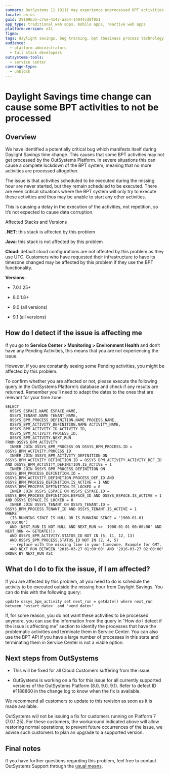 ```yaml
---
summary: OutSystems 11 (O11) may experience unprocessed BPT activities due to a critical bug during Daylight Savings time changes.
locale: en-us
guid: 29199635-c75e-4142-aa64-14044cd0f851
app_type: traditional web apps, mobile apps, reactive web apps
platform-version: o11
figma:
tags: daylight savings, bug tracking, bpt (business process technology), .net stack, cloud infrastructure
audience:
  - platform administrators
  - full stack developers
outsystems-tools:
  - service center
coverage-type:
  - unblock
---
```


# Daylight Savings time change can cause some BPT activities to not be processed

## Overview

We have identified a potentially critical bug which manifests itself during Daylight Savings time change. This causes that some BPT activities may not get processed by the OutSystems Platform. In severe situations this can cause a complete lockdown of the BPT system, meaning that no more activities are processed altogether.

The issue is that activities scheduled to be executed during the missing hour are never started, but they remain scheduled to be executed. There are even critical situations where the BPT system will only try to execute these activities and thus may be unable to start any other activities.

This is causing a delay in the execution of the activities, not repetition, so it’s not expected to cause data corruption.

Affected Stacks and Versions

**.NET**: this stack is affected by this problem

**Java**: this stack is not affected by this problem

**Cloud**: default cloud configurations are not affected by this problem as they use UTC. Customers who have requested their infrastructure to have its timezone changed may be affected by this problem if they use the BPT functionality.

**Versions**:

* 7.0.1.25+

* 8.0.1.8+

* 9.0 (all versions)

* 9.1 (all versions)

## How do I detect if the issue is affecting me

If you go to **Service Center > Monitoring > Environment Health** and don’t have any Pending Activities, this means that you are not experiencing the issue.

However, if you are constantly seeing some Pending activities, you might be affected by this problem.

To confirm whether you are affected or not, please execute the following query in the OutSystems Platform’s database and check if any results are returned. Remember you’ll need to adapt the dates to the ones that are relevant for your time zone.

```
SELECT
  OSSYS_ESPACE.NAME ESPACE_NAME,
  OSSYS_TENANT.NAME TENANT_NAME,
  OSSYS_BPM_PROCESS_DEFINITION.NAME PROCESS_NAME,
  OSSYS_BPM_ACTIVITY_DEFINITION.NAME ACTIVITY_NAME,
  OSSYS_BPM_ACTIVITY.ID ACTIVITY_ID,
  OSSYS_BPM_ACTIVITY.PROCESS_ID,
  OSSYS_BPM_ACTIVITY.NEXT_RUN
FROM OSSYS_BPM_ACTIVITY
  INNER JOIN OSSYS_BPM_PROCESS ON OSSYS_BPM_PROCESS.ID = OSSYS_BPM_ACTIVITY.PROCESS_ID
  INNER JOIN OSSYS_BPM_ACTIVITY_DEFINITION ON OSSYS_BPM_ACTIVITY_DEFINITION.ID = OSSYS_BPM_ACTIVITY.ACTIVITY_DEF_ID AND OSSYS_BPM_ACTIVITY_DEFINITION.IS_ACTIVE = 1
  INNER JOIN OSSYS_BPM_PROCESS_DEFINITION ON OSSYS_BPM_PROCESS_DEFINITION.ID = OSSYS_BPM_ACTIVITY_DEFINITION.PROCESS_DEF_ID AND OSSYS_BPM_PROCESS_DEFINITION.IS_ACTIVE = 1 AND OSSYS_BPM_PROCESS_DEFINITION.IS_LOCKED = 0
  INNER JOIN OSSYS_ESPACE ON OSSYS_ESPACE.ID = OSSYS_BPM_PROCESS_DEFINITION.ESPACE_ID AND OSSYS_ESPACE.IS_ACTIVE = 1 AND OSSYS_ESPACE.IS_LOCKED = 0
  INNER JOIN OSSYS_TENANT ON OSSYS_TENANT.ID = OSSYS_BPM_PROCESS.TENANT_ID AND OSSYS_TENANT.IS_ACTIVE = 1
WHERE
  (IS_RUNNING_SINCE IS NULL OR IS_RUNNING_SINCE = '1900-01-01 00:00:00')
  AND (NEXT_RUN IS NOT NULL AND NEXT_RUN <> '1900-01-01 00:00:00' AND NEXT_RUN <= GETDATE())
  AND OSSYS_BPM_ACTIVITY.STATUS_ID NOT IN (5, 11, 12, 13)
  AND OSSYS_BPM_PROCESS.STATUS_ID NOT IN (2, 4, 5)
  -- replace with the missing time in your timezone. Example for GMT.
  AND NEXT_RUN BETWEEN '2016-03-27 01:00:00' AND '2016-03-27 02:00:00'
ORDER BY NEXT_RUN ASC
```

## What do I do to fix the issue, if I am affected?

If you are affected by this problem, all you need to do is schedule the activity to be executed outside the missing hour from Daylight Savings. You can do this with the following query:

`update ossys_bpm_activity set next_run = getdate() where next_run between '<start_date>' and '<end_date>'`

If, for some reason, you do not want these activities to be processed anymore, you can use the information from the query in "How do I detect if the issue is affecting me" section to identify the processes that have the problematic activities and terminate them in Service Center. You can also use the BPT API if you have a large number of processes in this state and terminating them in Service Center is not a viable option.

## Next steps from OutSystems

* This will be fixed for all Cloud Customers suffering from the issue.

* OutSystems is working on a fix for this issue for all currently supported versions of the OutSystems Platform (8.0, 9.0, 9.1).
Refer to defect ID #1188860 in the change log to know when the fix is available.

We recommend all customers to update to this revision as soon as it is made available.

OutSystems will not be issuing a fix for customers running on Platform 7 (7.0.1.25). For these customers, the workaround indicated above will allow restoring normal operations; to prevent future occurrences of the issue, we advise such customers to plan an upgrade to a supported version.

## Final notes

If you have further questions regarding this problem, feel free to contact OutSystems Support through the [usual means](https://success.outsystems.com/Support/Enterprise_Customers/OutSystems_Support/01_Contact_OutSystems_technical_support).
